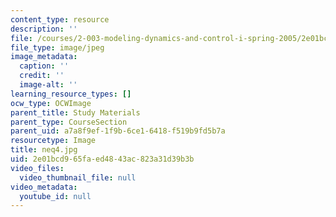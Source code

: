 ```yaml
---
content_type: resource
description: ''
file: /courses/2-003-modeling-dynamics-and-control-i-spring-2005/2e01bcd965faed4843ac823a31d39b3b_neq4.jpg
file_type: image/jpeg
image_metadata:
  caption: ''
  credit: ''
  image-alt: ''
learning_resource_types: []
ocw_type: OCWImage
parent_title: Study Materials
parent_type: CourseSection
parent_uid: a7a8f9ef-1f9b-6ce1-6418-f519b9fd5b7a
resourcetype: Image
title: neq4.jpg
uid: 2e01bcd9-65fa-ed48-43ac-823a31d39b3b
video_files:
  video_thumbnail_file: null
video_metadata:
  youtube_id: null
---
```

